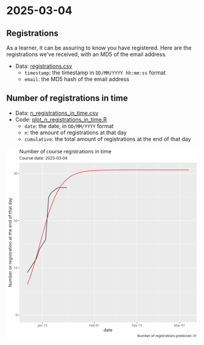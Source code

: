 # 2025-03-04

## Registrations

As a learner, it can be assuring to know you have registered.
Here are the registrations we've received,
with an MD5 of the email address.

- Data: [registrations.csv](registrations.csv)
    - `timestamp`: the timestamp in `DD/MM/YYYY hh:mm:ss`
      format
    - `email`: the MD5 hash of the email address

## Number of registrations in time

- Data: [n_registrations_in_time.csv](n_registrations_in_time.csv)
- Code: [plot_n_registrations_in_time.R](plot_n_registrations_in_time.R)
    - `date`: the date, in `DD/MM/YYYY` format
    - `n`: the amount of registrations at that day
    - `cumulative`: the total amount of registrations
      at the end of that day

![Number of registrations in time and predictions](n_registrations_in_time_and_predictions.png)

